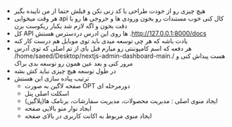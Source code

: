 - هیچ چیزی رو از خودت طراحی یا کد زنی نکن و قبلش حتما از من تاییده بگیر 
- هر وقت میخوایی api کال کنی خوب مستندات رو بخون ورودی ها و خروجی ها رو با دقت بخون و اگه لازم شد یکبار ریکوست بزن
- کل API ها روی این ادرس دردسترس هستش .http://127.0.0.1:8000/docs
- یادت باشه که هر چی توسعه میدی باید توی موبایل هم درست کار کنه
- هر دفعه که اسم کامپوننتی رو میارم قبل بای از تم اصلی که توی آدرس /home/saeed/Desktop/nextjs-admin-dashboard-main./ هست پیداش کنی و مرور کنی و بعد عین همون رو توسعه بدی براک
- در طول توسعه هیچ چیزی نباید کش بشه
- ترتیب پیاده سازی این هستش
  - صفحه لاگین به صورت OPT دورمرحله ای
  - اسکلت اصلی پنل
  - ایجاد منوی اصلی : مدیریت محصولات، مدیریت سفارشات، برنامک ها(پلاگین)
  - ایجاد نوار منو بالایی صفحه
  - ایجاد منوی مربوط به اکانت کاربری در بالای صفحه